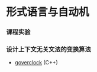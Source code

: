 # 形式语言与自动机

### 课程实验

### 设计上下文无关文法的变换算法

- [goverclock](https://github.com/goverclock/BUPT-Projects-Public/tree/main/CFG_transfer) (C++)
